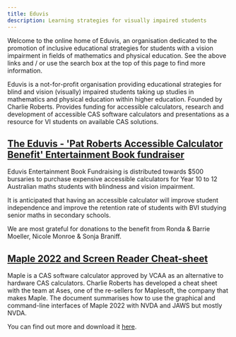 ```yaml
---
title: Eduvis
description: Learning strategies for visually impaired students
---
```


Welcome to the online home of Eduvis, an organisation dedicated to the promotion of inclusive educational strategies for students with a vision impairment in fields of mathematics and physical education. See the above links and / or use the search box at the top of this page to find more information.

Eduvis is a not-for-profit organisation providing educational strategies for blind and vision (visually) impaired students taking up studies in mathematics and physical education within higher education. Founded by Charlie Roberts. Provides funding for accessible calculators, research and development of accessible CAS software calculators and presentations as a resource for VI students on available CAS solutions.

## [The Eduvis - 'Pat Roberts Accessible Calculator Benefit' Entertainment Book fundraiser](https://www.entertainment.com.au/orderbooks/965j898)

Eduvis Entertainment Book Fundraising is distributed towards $500 bursaries to purchase expensive accessible calculators for Year 10 to 12 Australian maths students with blindness and vision impairment.

It is anticipated that having an accessible calculator will improve student independence and improve the retention rate of students with BVI studying senior maths in secondary schools.

We are most grateful for donations to the benefit from Ronda & Barrie Moeller, Nicole Monroe & Sonja Braniff.

## [Maple 2022 and Screen Reader Cheat-sheet](/maple-2022-cheat-sheet.md)

Maple is a CAS software calculator approved by VCAA as an alternative to hardware CAS calculators. Charlie Roberts has developed a cheat sheet with the team at Ases, one of the re-sellers for Maplesoft, the company that makes Maple. The document summarises how to use the graphical and command-line interfaces of Maple 2022 with NVDA and JAWS but mostly NVDA.

You can find out more and download it [here](/maple-2022-cheat-sheet/).
